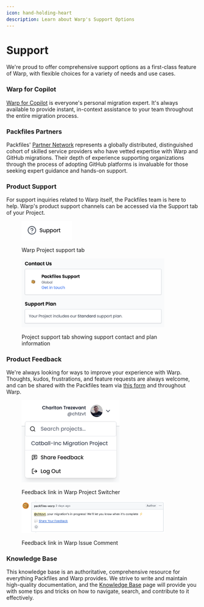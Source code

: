 ```yaml
---
icon: hand-holding-heart
description: Learn about Warp's Support Options
---
```


# Support

We're proud to offer comprehensive support options as a first-class feature of Warp, with flexible choices for a variety of needs and use cases.&#x20;

### Warp for Copilot

[Warp for Copilot](copilot-chat.md) is everyone's personal migration expert. It's always available to provide instant, in-context assistance to your team throughout the entire migration process.

### Packfiles Partners

Packfiles' [Partner Network](partners.md) represents a globally distributed, distinguished cohort of skilled service providers who have vetted expertise with Warp and GitHub migrations. Their depth of experience supporting organizations through the process of adopting GitHub platforms is invaluable for those seeking expert guidance and hands-on support.

### Product Support

For support inquiries related to Warp itself, the Packfiles team is here to help. Warp's product support channels can be accessed via the Support tab of your Project.

<figure><img src="../../.gitbook/assets/image (3) (2).png" alt="" width="132"><figcaption><p>Warp Project support tab</p></figcaption></figure>

<figure><img src="../../.gitbook/assets/image (3) (2) (1).png" alt="" width="375"><figcaption><p>Project support tab showing support contact and plan information</p></figcaption></figure>

### Product Feedback

We're always looking for ways to improve your experience with Warp. Thoughts, kudos, frustrations, and feature requests are always welcome, and can be shared with the Packfiles team via [this form](https://pack.fm/warp/feedback) and throughout Warp.

<figure><img src="../../.gitbook/assets/image (1) (3).png" alt="" width="257"><figcaption><p>Feedback link in Warp Project Switcher</p></figcaption></figure>

<figure><img src="../../.gitbook/assets/image (2) (3).png" alt="" width="375"><figcaption><p>Feedback link in Warp Issue Comment</p></figcaption></figure>

### Knowledge Base

This knowledge base is an authoritative, comprehensive resource for everything Packfiles and Warp provides. We strive to write and maintain high-quality documentation, and the [Knowledge Base](./#knowledge-base) page will provide you with some tips and tricks on how to navigate, search, and contribute to it effectively.&#x20;
